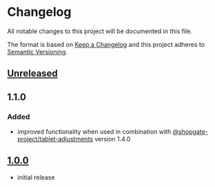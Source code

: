 # Changelog

All notable changes to this project will be documented in this file.

The format is based on [Keep a Changelog](http://keepachangelog.com/) and this project adheres to [Semantic Versioning](http://semver.org/).

## [Unreleased]

## 1.1.0
### Added
- improved functionality when used in combination with [@shopgate-project/tablet-adjustments](https://github.com/shopgate-professional-services/ext-tablet-adjustments/tree/v1.4.0) version 1.4.0

## [1.0.0]
- initial release

[Unreleased]: https://github.com/shopgate-professional-services/ext-sticky-pdp-buttons/compare/v1.0.0...HEAD
[1.0.0]: https://github.com/shopgate-professional-services/ext-sticky-pdp-buttons/releases/v1.0.0
